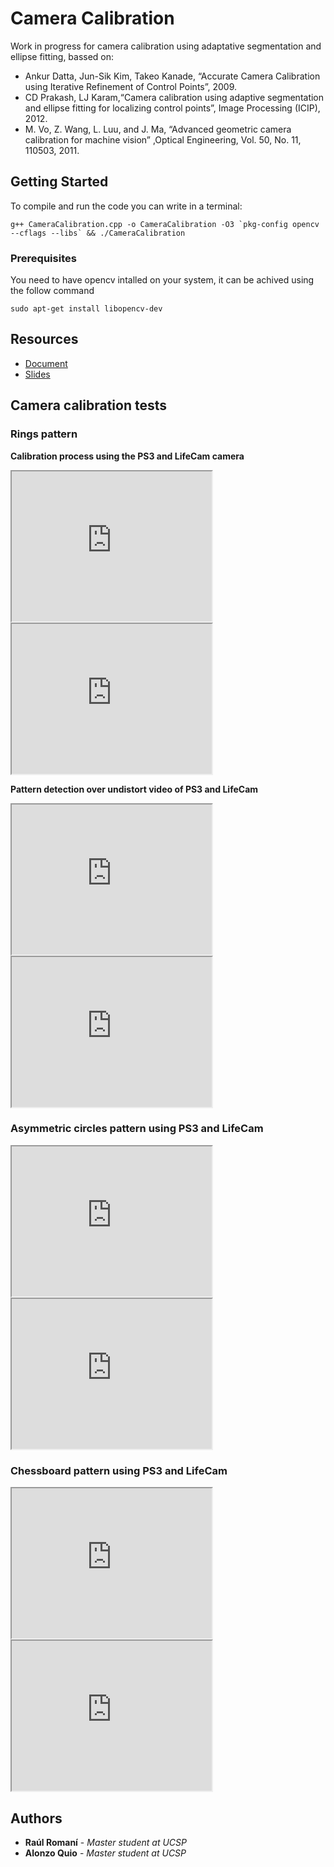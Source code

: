 # Camera Calibration
Work in progress for camera calibration using adaptative segmentation and ellipse fitting, bassed on:
- Ankur Datta, Jun-Sik Kim, Takeo Kanade, “Accurate Camera Calibration using Iterative Refinement of Control Points”, 2009.
- CD Prakash, LJ Karam,“Camera calibration using adaptive segmentation and ellipse fitting for localizing control points”, Image Processing (ICIP), 2012.
- M. Vo, Z. Wang, L. Luu, and J. Ma, “Advanced geometric camera calibration for machine vision” ,Optical Engineering, Vol. 50, No. 11, 110503, 2011.

## Getting Started

To compile and run the code you can write in a terminal:

```
g++ CameraCalibration.cpp -o CameraCalibration -O3 `pkg-config opencv --cflags --libs` && ./CameraCalibration
```

### Prerequisites

You need to have opencv intalled on your system, it can be achived using the follow command

```
sudo apt-get install libopencv-dev
```

## Resources
- [Document](https://github.com/AlonzoQuio/CameraCalibration/blob/master/presentation/3.1_paper_CameraCalibration.pdf)
- [Slides](https://github.com/AlonzoQuio/CameraCalibration/blob/master/presentation/3.1_ppt_CameraCalibrationt.pdf)

## Camera calibration tests
### Rings pattern
**Calibration process using the PS3 and LifeCam camera**
<iframe src="https://drive.google.com/file/d/1-6Stt6fTLUBsY4v49cVZLxBB-sPrC_EZ/preview" width="320" height="240"></iframe>
<iframe src="https://drive.google.com/file/d/1bPcLLcuMQbmUxh6Cvmk4N40Jo71PfTUT/preview" width="320" height="240"></iframe>

**Pattern detection over undistort video of PS3 and LifeCam**
<iframe src="https://drive.google.com/file/d/1zCcGjmSh6GJETwaMNEnVtpMD_gMn_QfL/preview" width="320" height="240"></iframe>
<iframe src="https://drive.google.com/file/d/1bcuVyZn0pAIsiBMWQGvWYgB4nIPh-vdR/preview" width="320" height="240"></iframe>

### Asymmetric circles pattern using PS3 and LifeCam
<iframe src="https://drive.google.com/file/d/1KABRFlOmHyIXdY3bYYpu2HETIsErP-Dt/preview" width="320" height="240"></iframe>
<iframe src="https://drive.google.com/file/d/1CZt2dUcotLgbI58_ho13pI4oI6zNAB18/preview" width="320" height="240"></iframe>

### Chessboard pattern using PS3 and LifeCam
<iframe src="https://drive.google.com/file/d/1xuabf458WudQq2dFGHUNBDP8WD4lJSZs/preview" width="320" height="240"></iframe>
<iframe src="https://drive.google.com/file/d/13lU3olByIeWh2gVtupb2zufPZ2jfqeA7/preview" width="320" height="240"></iframe>

## Authors

* **Raúl Romaní** - *Master student at UCSP*
* **Alonzo Quio** - *Master student at UCSP*
